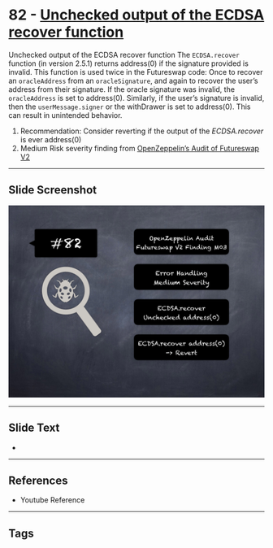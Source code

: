 
# 82 - [Unchecked output of the ECDSA recover function](./Unchecked%20output%20of%20the%20ECDSA%20recover%20function.md)

Unchecked output of the ECDSA recover function The `ECDSA.recover` function (in version 2.5.1) returns address(0) if the signature provided is invalid. This function is used twice in the Futureswap code: Once to recover an `oracleAddress` from an `oracleSignature`, and again to recover the user’s address from their signature. If the oracle signature was invalid, the `oracleAddress` is set to address(0). Similarly, if the user’s signature is invalid, then the `userMessage.signer` or the withDrawer is set to address(0). This can result in unintended behavior.


1. Recommendation: Consider reverting if the output of the _ECDSA.recover_ is ever address(0)
2. Medium Risk severity finding from [OpenZeppelin’s Audit of Futureswap V2](https://blog.openzeppelin.com/futureswap-v2-audit/)


___
## Slide Screenshot
![082.png](../../images/7.%20Audit%20Findings%20101/082.png)
___
## Slide Text
- 
___
## References
- Youtube Reference
___
## Tags
